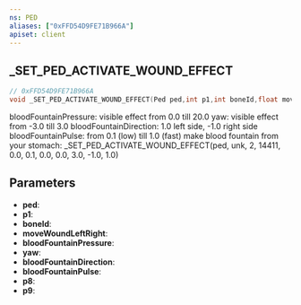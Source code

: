 ```yaml
---
ns: PED
aliases: ["0xFFD54D9FE71B966A"]
apiset: client
---
```

## _SET_PED_ACTIVATE_WOUND_EFFECT

```c
// 0xFFD54D9FE71B966A
void _SET_PED_ACTIVATE_WOUND_EFFECT(Ped ped,int p1,int boneId,float moveWoundLeftRight,float bloodFountainPressure,float yaw,float bloodFountainDirection,float bloodFountainPulse,float p8,float p9);
```

bloodFountainPressure: visible effect from 0.0 till 20.0
yaw: visible effect from -3.0 till 3.0
bloodFountainDirection: 1.0 left side, -1.0 right side
bloodFountainPulse: from 0.1 (low) till 1.0 (fast)
make blood fountain from your stomach: _SET_PED_ACTIVATE_WOUND_EFFECT(ped, unk, 2, 14411, 0.0, 0.1, 0.0, 0.0, 3.0, -1.0, 1.0)

## Parameters
* **ped**:
* **p1**:
* **boneId**:
* **moveWoundLeftRight**:
* **bloodFountainPressure**:
* **yaw**:
* **bloodFountainDirection**:
* **bloodFountainPulse**:
* **p8**:
* **p9**: